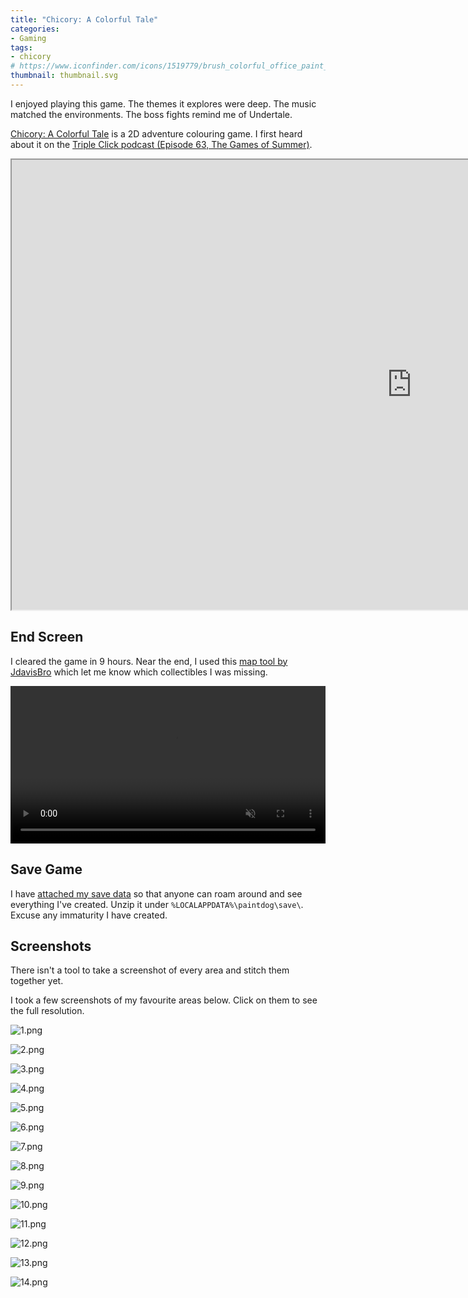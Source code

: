```yaml
---
title: "Chicory: A Colorful Tale"
categories:
- Gaming
tags:
- chicory
# https://www.iconfinder.com/icons/1519779/brush_colorful_office_paint_painting_palette_icon_school_icon
thumbnail: thumbnail.svg
---
```


I enjoyed playing this game. The themes it explores were deep. The music matched the environments. The boss fights remind me of Undertale.

<!-- more -->

[Chicory: A Colorful Tale](http://chicorygame.com/) is a 2D adventure colouring game. I first heard about it on the [Triple Click podcast (Episode 63, The Games of Summer)](https://maximumfun.org/episodes/triple-click/the-games-of-summer/).

<iframe src="https://www.youtube.com/embed/zqSZrq5LzSU" allowfullscreen width="1280" height="720"></iframe>

## End Screen

I cleared the game in 9 hours. Near the end, I used this [map tool by JdavisBro](https://jdavisbro.github.io/chicory/) which let me know which collectibles I was missing.

<video autoplay loop muted controls width="100%" height="auto">
  <source type="video/webm" src="end.webm">
  <p>Your browser does not support the video element.</p>
</video>

## Save Game

I have [attached my save data](save.zip) so that anyone can roam around and see everything I've created. Unzip it under `%LOCALAPPDATA%\paintdog\save\`. Excuse any immaturity I have created.

## Screenshots

There isn't a tool to take a screenshot of every area and stitch them together yet.

I took a few screenshots of my favourite areas below. Click on them to see the full resolution.

![1.png](1.png)

![2.png](2.png)

![3.png](3.png)

![4.png](4.png)

![5.png](5.png)

![6.png](6.png)

![7.png](7.png)

![8.png](8.png)

![9.png](9.png)

![10.png](10.png)

![11.png](11.png)

![12.png](12.png)

![13.png](13.png)

![14.png](14.png)
